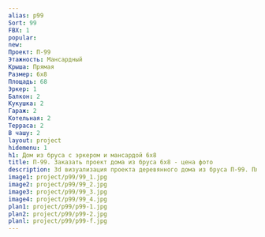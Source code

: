```yaml
---
alias: p99
Sort: 99
FBX: 1
popular: 
new: 
Проект: П-99
Этажность: Мансардный
Крыша: Прямая
Размер: 6х8
Площадь: 68
Эркер: 1
Балкон: 2
Кукушка: 2
Гараж: 2
Котельная: 2
Терраса: 2
В чашу: 2
layout: project
hidemenu: 1
h1: Дом из бруса с эркером и мансардой 6х8
title: П-99. Заказать проект дома из бруса 6х8 - цена фото
description: 3d визуализация проекта деревянного дома из бруса П-99. Площадь 68 м2, размер 6х8. Вы можете внести любые изменения в проект.
image1: project/p99/99_1.jpg
image2: project/p99/99_2.jpg
image3: project/p99/99_3.jpg
image4: project/p99/99_4.jpg
plan1: project/p99/p99-1.jpg
plan2: project/p99/p99-2.jpg
planl: project/p99/p99-f.jpg
---
```

